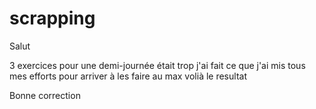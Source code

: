 # scrapping

Salut 

3 exercices pour une demi-journée était trop 
j'ai fait ce que j'ai mis tous mes efforts pour arriver à les faire au max 
volià le resultat 

Bonne correction 
